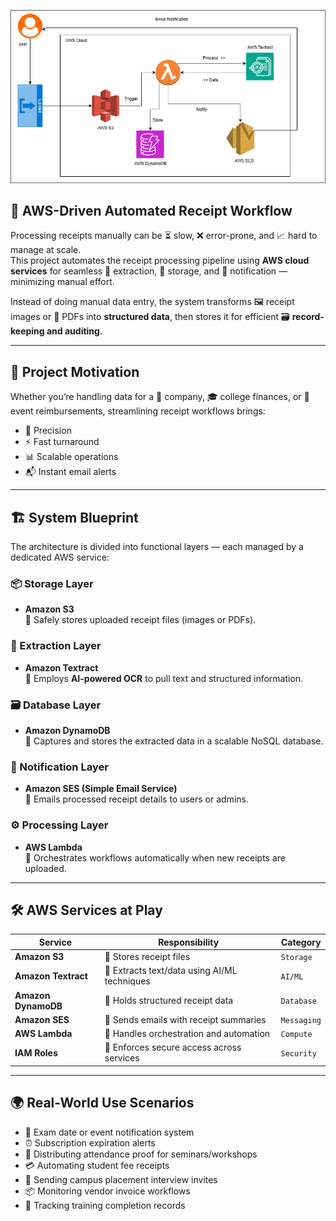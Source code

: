 ![Logo](https://github.com/Piyushprakash07/Scan_Vault/blob/main/Scanvault.png%5B1%5D.png?raw=true)



## 📄 AWS-Driven Automated Receipt Workflow

Processing receipts manually can be ⏳ slow, ❌ error-prone, and 📈 hard to manage at scale.  
This project automates the receipt processing pipeline using **AWS cloud services** for seamless 📝 extraction, 💾 storage, and 📢 notification — minimizing manual effort.

Instead of doing manual data entry, the system transforms 🖼️ receipt images or 📑 PDFs into **structured data**, then stores it for efficient 🗃️ **record-keeping and auditing**.

---

## 🧠 Project Motivation

Whether you’re handling data for a 🏢 company, 🎓 college finances, or 🎫 event reimbursements, streamlining receipt workflows brings:

- 🎯 Precision  
- ⚡ Fast turnaround  
- 📊 Scalable operations  
- 📬 Instant email alerts  

---

## 🏗️ System Blueprint

The architecture is divided into functional layers — each managed by a dedicated AWS service:

### 📦 Storage Layer
- **Amazon S3**  
  💾 Safely stores uploaded receipt files (images or PDFs).

### 🧾 Extraction Layer
- **Amazon Textract**  
  🧠 Employs **AI-powered OCR** to pull text and structured information.

### 🗃️ Database Layer
- **Amazon DynamoDB**  
  📂 Captures and stores the extracted data in a scalable NoSQL database.

### 📧 Notification Layer
- **Amazon SES (Simple Email Service)**  
  📢 Emails processed receipt details to users or admins.

### ⚙️ Processing Layer
- **AWS Lambda**  
  🤖 Orchestrates workflows automatically when new receipts are uploaded.

---

## 🛠 AWS Services at Play

| Service           | Responsibility                                     | Category   |
|-------------------|----------------------------------------------------|------------|
| **Amazon S3**      | 💾 Stores receipt files                            | `Storage`  |
| **Amazon Textract**| 🧠 Extracts text/data using AI/ML techniques       | `AI/ML`    |
| **Amazon DynamoDB**| 📂 Holds structured receipt data                   | `Database` |
| **Amazon SES**     | 📢 Sends emails with receipt summaries             | `Messaging`|
| **AWS Lambda**     | 🤖 Handles orchestration and automation            | `Compute`  |
| **IAM Roles**      | 🔐 Enforces secure access across services          | `Security` |

---

## 🌍 Real-World Use Scenarios

- 📅 Exam date or event notification system  
- ⏰ Subscription expiration alerts  
- 📝 Distributing attendance proof for seminars/workshops  
- 💳 Automating student fee receipts  
- 📩 Sending campus placement interview invites  
- 📦 Monitoring vendor invoice workflows  
- 🏅 Tracking training completion records  
